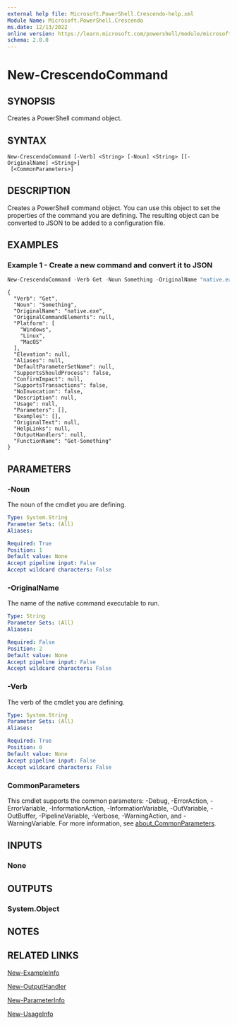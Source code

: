 ```yaml
---
external help file: Microsoft.PowerShell.Crescendo-help.xml
Module Name: Microsoft.PowerShell.Crescendo
ms.date: 12/13/2022
online version: https://learn.microsoft.com/powershell/module/microsoft.powershell.crescendo/new-crescendocommand?view=ps-modules&wt.mc_id=ps-gethelp
schema: 2.0.0
---
```


# New-CrescendoCommand

## SYNOPSIS
Creates a PowerShell command object.

## SYNTAX

```
New-CrescendoCommand [-Verb] <String> [-Noun] <String> [[-OriginalName] <String>]
 [<CommonParameters>]
```

## DESCRIPTION

Creates a PowerShell command object. You can use this object to set the properties of the command
you are defining. The resulting object can be converted to JSON to be added to a configuration file.

## EXAMPLES

### Example 1 - Create a new command and convert it to JSON

```powershell
New-CrescendoCommand -Verb Get -Noun Something -OriginalName "native.exe" | ConvertTo-Json
```

```Output
{
  "Verb": "Get",
  "Noun": "Something",
  "OriginalName": "native.exe",
  "OriginalCommandElements": null,
  "Platform": [
    "Windows",
    "Linux",
    "MacOS"
  ],
  "Elevation": null,
  "Aliases": null,
  "DefaultParameterSetName": null,
  "SupportsShouldProcess": false,
  "ConfirmImpact": null,
  "SupportsTransactions": false,
  "NoInvocation": false,
  "Description": null,
  "Usage": null,
  "Parameters": [],
  "Examples": [],
  "OriginalText": null,
  "HelpLinks": null,
  "OutputHandlers": null,
  "FunctionName": "Get-Something"
}
```

## PARAMETERS

### -Noun

The noun of the cmdlet you are defining.

```yaml
Type: System.String
Parameter Sets: (All)
Aliases:

Required: True
Position: 1
Default value: None
Accept pipeline input: False
Accept wildcard characters: False
```

### -OriginalName

The name of the native command executable to run.

```yaml
Type: String
Parameter Sets: (All)
Aliases:

Required: False
Position: 2
Default value: None
Accept pipeline input: False
Accept wildcard characters: False
```

### -Verb

The verb of the cmdlet you are defining.

```yaml
Type: System.String
Parameter Sets: (All)
Aliases:

Required: True
Position: 0
Default value: None
Accept pipeline input: False
Accept wildcard characters: False
```

### CommonParameters

This cmdlet supports the common parameters: -Debug, -ErrorAction, -ErrorVariable,
-InformationAction, -InformationVariable, -OutVariable, -OutBuffer, -PipelineVariable, -Verbose,
-WarningAction, and -WarningVariable. For more information, see
[about_CommonParameters](http://go.microsoft.com/fwlink/?LinkID=113216).

## INPUTS

### None

## OUTPUTS

### System.Object

## NOTES

## RELATED LINKS

[New-ExampleInfo](New-ExampleInfo.md)

[New-OutputHandler](New-OutputHandler.md)

[New-ParameterInfo](New-ParameterInfo.md)

[New-UsageInfo](New-UsageInfo.md)
